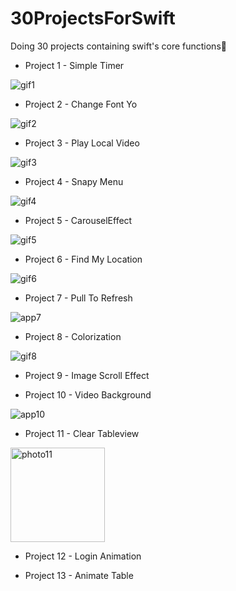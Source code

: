 # 30ProjectsForSwift
Doing 30 projects containing swift's core functions🫡

- Project 1 - Simple Timer

![gif1](https://github.com/mesutgdk/30ProjectsForSwift/assets/112901255/e2d347bc-c47f-4f9b-8901-b8d92d9cb2f4)

- Project 2 - Change Font Yo

![gif2](https://github.com/mesutgdk/30ProjectsForSwift/assets/112901255/3005ade0-accc-40f8-8511-bb1198186d3f)

- Project 3 - Play Local Video

![gif3](https://github.com/mesutgdk/30ProjectsForSwift/assets/112901255/f8075a27-f494-4cba-9000-77596bd92608)

- Project 4 - Snapy Menu

![gif4](https://github.com/mesutgdk/30ProjectsForSwift/assets/112901255/bc55fc9c-3c92-4480-abfd-05a3120ae3a6)

- Project 5 - CarouselEffect

![gif5](https://github.com/mesutgdk/30ProjectsForSwift/assets/112901255/14e6488e-2fc8-46ea-8b07-4f720a0c2bf9)

- Project 6 - Find My Location


![gif6](https://github.com/mesutgdk/30ProjectsForSwift/assets/112901255/95db60c5-d746-48a7-a6d0-fada2d61260a)


- Project 7 - Pull To Refresh

![app7](https://github.com/mesutgdk/30ProjectsForSwift/assets/112901255/aa1b338e-9a6b-4994-9b68-fe7134d88451)

- Project 8 - Colorization

![gif8](https://github.com/mesutgdk/30ProjectsForSwift/assets/112901255/3c61b13f-880d-4ec9-87ff-254d63ac7d1d)

- Project 9 - Image Scroll Effect


- Project 10 - Video Background

![app10](https://github.com/mesutgdk/30ProjectsForSwift/assets/112901255/576506ac-900d-44e8-91d1-116a4199afbf)

- Project 11 - Clear Tableview

<img width="151" alt="photo11" src="https://github.com/mesutgdk/30ProjectsForSwift/assets/112901255/80b6dfd5-6378-4a27-99e3-c5e804149ab6">

- Project 12 - Login Animation


- Project 13 - Animate Table








